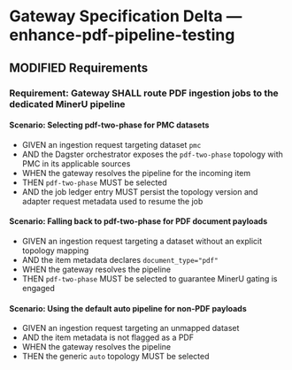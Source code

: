 # Gateway Specification Delta — enhance-pdf-pipeline-testing

## MODIFIED Requirements

### Requirement: Gateway SHALL route PDF ingestion jobs to the dedicated MinerU pipeline

#### Scenario: Selecting pdf-two-phase for PMC datasets
- GIVEN an ingestion request targeting dataset `pmc`
- AND the Dagster orchestrator exposes the `pdf-two-phase` topology with PMC in its applicable sources
- WHEN the gateway resolves the pipeline for the incoming item
- THEN `pdf-two-phase` MUST be selected
- AND the job ledger entry MUST persist the topology version and adapter request metadata used to resume the job

#### Scenario: Falling back to pdf-two-phase for PDF document payloads
- GIVEN an ingestion request targeting a dataset without an explicit topology mapping
- AND the item metadata declares `document_type="pdf"`
- WHEN the gateway resolves the pipeline
- THEN `pdf-two-phase` MUST be selected to guarantee MinerU gating is engaged

#### Scenario: Using the default auto pipeline for non-PDF payloads
- GIVEN an ingestion request targeting an unmapped dataset
- AND the item metadata is not flagged as a PDF
- WHEN the gateway resolves the pipeline
- THEN the generic `auto` topology MUST be selected

